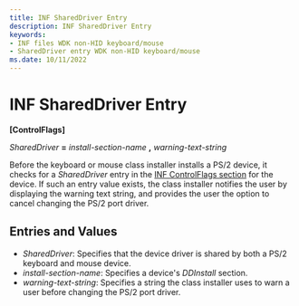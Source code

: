 ```yaml
---
title: INF SharedDriver Entry
description: INF SharedDriver Entry
keywords:
- INF files WDK non-HID keyboard/mouse
- SharedDriver entry WDK non-HID keyboard/mouse
ms.date: 10/11/2022
---
```


# INF SharedDriver Entry

**\[ControlFlags\]**

*SharedDriver* **=** *install-section-name* **,** *warning-text-string*

Before the keyboard or mouse class installer installs a PS/2 device, it checks for a *SharedDriver* entry in the [INF ControlFlags section](../install/inf-controlflags-section.md) for the device. If such an entry value exists, the class installer notifies the user by displaying the warning text string, and provides the user the option to cancel changing the PS/2 port driver.

## Entries and Values

- *SharedDriver*: Specifies that the device driver is shared by both a PS/2 keyboard and mouse device.
- *install-section-name*: Specifies a device's *DDInstall* section.
- *warning-text-string*: Specifies a string the class installer uses to warn a user before changing the PS/2 port driver.
